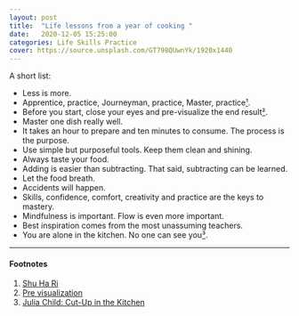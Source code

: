 ```yaml
---
layout: post
title:  "Life lessons from a year of cooking "
date:   2020-12-05 15:25:00
categories: Life Skills Practice
cover: https://source.unsplash.com/GT798QUwnYk/1920x1440
---
```


A short list:

- Less is more.
- Apprentice, practice, Journeyman, practice, Master, practice[¹](#one).
- Before you start, close your eyes and pre-visualize the end result[²](#two).
- Master one dish really well.
- It takes an hour to prepare and ten minutes to consume. The process is the purpose.
- Use simple but purposeful tools. Keep them clean and shining.
- Always taste your food.
- Adding is easier than subtracting. That said, subtracting can be learned.
- Let the food breath.
- Accidents will happen.
- Skills, confidence, comfort, creativity and practice are the keys to mastery.
- Mindfulness is important. Flow is even more important.
- Best inspiration comes from the most unassuming teachers.
- You are alone in the kitchen. No one can see you[³](#three).

***

#### Footnotes

1. <a name="one"></a> [Shu Ha Ri](https://en.wikipedia.org/wiki/Shuhari)
1. <a name="two"></a> [Pre visualization](http://facweb.cs.depaul.edu/sgrais/previsual.htm)
1. <a name="three"></a> [Julia Child: Cut-Up in the Kitchen](https://www.saturdayeveningpost.com/2018/08/julia-child-cut-kitchen/)
